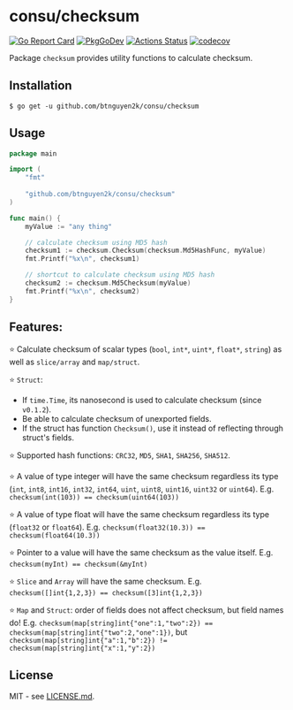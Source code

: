 # consu/checksum

[![Go Report Card](https://goreportcard.com/badge/github.com/btnguyen2k/consu)](https://goreportcard.com/report/github.com/btnguyen2k/consu)
[![PkgGoDev](https://pkg.go.dev/badge/github.com/btnguyen2k/consu/checksum)](https://pkg.go.dev/github.com/btnguyen2k/consu/checksum)
[![Actions Status](https://github.com/btnguyen2k/consu/workflows/checksum/badge.svg)](https://github.com/btnguyen2k/consu/actions)
[![codecov](https://codecov.io/gh/btnguyen2k/consu/branch/checksum/graph/badge.svg)](https://app.codecov.io/gh/btnguyen2k/consu/tree/checksum/checksum)

Package `checksum` provides utility functions to calculate checksum.

## Installation

```shell
$ go get -u github.com/btnguyen2k/consu/checksum
```

## Usage

```go
package main

import (
	"fmt"
	
	"github.com/btnguyen2k/consu/checksum"
)

func main() {
	myValue := "any thing"

	// calculate checksum using MD5 hash
	checksum1 := checksum.Checksum(checksum.Md5HashFunc, myValue)
	fmt.Printf("%x\n", checksum1)

	// shortcut to calculate checksum using MD5 hash
	checksum2 := checksum.Md5Checksum(myValue)
	fmt.Printf("%x\n", checksum2)
}
```

## Features:

⭐ Calculate checksum of scalar types (`bool`, `int*`, `uint*`, `float*`, `string`) as well as `slice/array` and `map/struct`.

⭐ `Struct`:
  - If `time.Time`, its nanosecond is used to calculate checksum (since `v0.1.2`).
  - Be able to calculate checksum of unexported fields.
  - If the struct has function `Checksum()`, use it instead of reflecting through struct's fields.

⭐ Supported hash functions: `CRC32`, `MD5`, `SHA1`, `SHA256`, `SHA512`.

⭐ A value of type integer will have the same checksum regardless its type (`int`, `int8`, `int16`, `int32`, `int64`, `uint`, `uint8`, `uint16`, `uint32` or `uint64`).
E.g. `checksum(int(103)) == checksum(uint64(103))`

⭐ A value of type float will have the same checksum regardless its type (`float32` or `float64`).
E.g. `checksum(float32(10.3)) == checksum(float64(10.3))`

⭐ Pointer to a value will have the same checksum as the value itself.
E.g. `checksum(myInt) == checksum(&myInt)`

⭐ `Slice` and `Array` will have the same checksum.
E.g. `checksum([]int{1,2,3}) == checksum([3]int{1,2,3})`

⭐ `Map` and `Struct`: order of fields does not affect checksum, but field names do!
E.g. `checksum(map[string]int{"one":1,"two":2}) == checksum(map[string]int{"two":2,"one":1})`,
but `checksum(map[string]int{"a":1,"b":2}) != checksum(map[string]int{"x":1,"y":2})`

## License

MIT - see [LICENSE.md](LICENSE.md).
